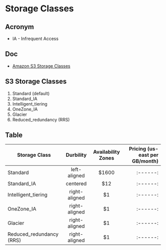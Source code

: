 # Storage Classes

## Acronym
* IA - Infrequent Access

## Doc
* [Amazon S3 Storage Classes](https://aws.amazon.com/s3/storage-classes/)

## S3 Storage Classes
1) Standard (default)
2) Standard_IA
3) Intelligent_tiering
4) OneZone_IA
5) Glacier
6) Reduced_redundancy (RRS)

## Table
| Storage Class            |      Durbility      |  Availability Zones |Pricing (us-east per GB/month)|
|----------                |:-------------:      |:------:|----:|
| Standard                 |  left-aligned       | $1600 |:------:|----:|
| Standard_IA              |    centered         |   $12 |:------:|----:|
| Intelligent_tiering      | right-aligned       |    $1 |:------:|----:|
| OneZone_IA               | right-aligned       |    $1 |:------:|----:|    
| Glacier                  | right-aligned       |    $1 |:------:|----:|
| Reduced_redundancy (RRS) | right-aligned       |    $1 |:------:|----:|
